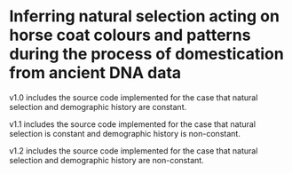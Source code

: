 # Inferring natural selection acting on horse coat colours and patterns during the process of domestication from ancient DNA data

v1.0 includes the source code implemented for the case that natural selection and demographic history are constant.

v1.1 includes the source code implemented for the case that natural selection is constant and demographic history is non-constant.

v1.2 includes the source code implemented for the case that natural selection and demographic history are non-constant.
